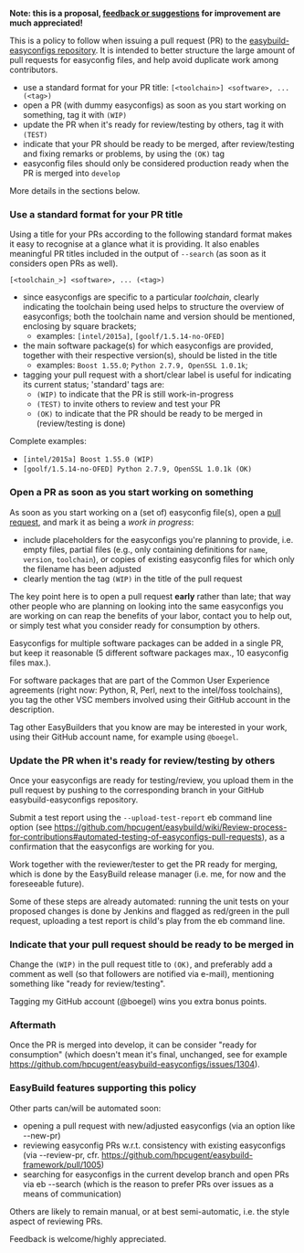 **Note: this is a proposal, [feedback or suggestions](http://easybuild.readthedocs.org/en/latest/#getting-help) for improvement are much appreciated!**

This is a policy to follow when issuing a pull request (PR) to the [easybuild-easyconfigs repository](https://github.com/hpcugent/easybuild-easyconfigs/pulls). It is intended to better structure the large amount of pull requests for easyconfig files, and help avoid duplicate work among contributors.

* use a standard format for your PR title: ``[<toolchain>] <software>, ... (<tag>)``
* open a PR (with dummy easyconfigs) as soon as you start working on something, tag it with `(WIP)`
* update the PR when it's ready for review/testing by others, tag it with `(TEST)`
* indicate that your PR should be ready to be merged, after review/testing and fixing remarks or problems, by using the `(OK)` tag
* easyconfig files should only be considered production ready when the PR is merged into `develop`

More details in the sections below.

### Use a standard format for your PR title

Using a title for your PRs according to the following standard format makes it easy to recognise at a glance what it is providing. It also enables meaningful PR titles included in the output of `--search` (as soon as it considers open PRs as well).

``[<toolchain_>] <software>, ... (<tag>)``

* since easyconfigs are specific to a particular _toolchain_, clearly indicating the toolchain being used helps to structure the overview of easyconfigs; both the toolchain name and version should be mentioned, enclosing by square brackets;
  * examples: `[intel/2015a]`, `[goolf/1.5.14-no-OFED]`
* the main software package(s) for which easyconfigs are provided, together with their respective version(s), should be listed in the title
  * examples: `Boost 1.55.0`; `Python 2.7.9, OpenSSL 1.0.1k`;
* tagging your pull request with a short/clear label is useful for indicating its current status; 'standard' tags are:
  * `(WIP)` to indicate that the PR is still work-in-progress
  * `(TEST)` to invite others to review and test your PR
  * `(OK)` to indicate that the PR should be ready to be merged in (review/testing is done)

Complete examples:
 * `[intel/2015a] Boost 1.55.0 (WIP)`
 * `[goolf/1.5.14-no-OFED] Python 2.7.9, OpenSSL 1.0.1k (OK)`


### Open a PR as soon as you start working on something

As soon as you start working on a (set of) easyconfig file(s), open a [pull request](https://github.com/hpcugent/easybuild-easyconfigs/compare/), and mark it as being a _work in progress_:

* include placeholders for the easyconfigs you're planning to provide, i.e. empty files, partial files (e.g., only containing definitions for `name`, `version`, `toolchain`), or copies of existing easyconfig files for which only the filename has been adjusted
* clearly mention the tag ``(WIP)`` in the title of the pull request

The key point here is to open a pull request **early** rather than late; that way other people who are planning on looking into the same easyconfigs you are working on can reap the benefits of your labor, contact you to help out, or simply test what you consider ready for consumption by others.

Easyconfigs for multiple software packages can be added in a single PR, but keep it reasonable (5 different software packages max., 10 easyconfig files max.).

For software packages that are part of the Common User Experience agreements (right now: Python, R, Perl, next to the intel/foss toolchains), you tag the other VSC members involved using their GitHub account in the description.

Tag other EasyBuilders that you know are may be interested in your work, using their GitHub account name, for example using `@boegel`.


### Update the PR when it's ready for review/testing by others

Once your easyconfigs are ready for testing/review, you upload them in the pull request by pushing to the corresponding branch in your GitHub easybuild-easyconfigs repository.

Submit a test report using the `--upload-test-report` eb command line option (see https://github.com/hpcugent/easybuild/wiki/Review-process-for-contributions#automated-testing-of-easyconfigs-pull-requests), as a confirmation that the easyconfigs are working for you.

Work together with the reviewer/tester to get the PR ready for merging, which is done by the EasyBuild release manager (i.e. me, for now and the foreseeable future).

Some of these steps are already automated: running the unit tests on your proposed changes is done by Jenkins and flagged as red/green in the pull request, uploading a test report is child's play from the eb command line.


### Indicate that your pull request should be ready to be merged in

Change the `(WIP)` in the pull request title to `(OK)`, and preferably add a comment as well (so that followers are notified via e-mail), mentioning something like "ready for review/testing".

Tagging my GitHub account (@boegel) wins you extra bonus points.


### Aftermath

Once the PR is merged into develop, it can be consider "ready for consumption" (which doesn't mean it's final, unchanged, see for example https://github.com/hpcugent/easybuild-easyconfigs/issues/1304).


### EasyBuild features supporting this policy

Other parts can/will be automated soon:
 * opening a pull request with new/adjusted easyconfigs (via an option like --new-pr)
 * reviewing easyconfig PRs w.r.t. consistency with existing easyconfigs (via --review-pr, cfr. https://github.com/hpcugent/easybuild-framework/pull/1005)
 * searching for easyconfigs in the current develop branch and open PRs via eb --search (which is the reason to prefer PRs over issues as a means of communication)

Others are likely to remain manual, or at best semi-automatic, i.e. the style aspect of reviewing PRs.

Feedback is welcome/highly appreciated.
